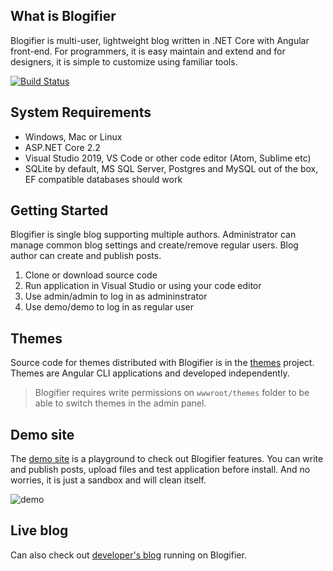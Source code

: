 ## What is Blogifier

Blogifier is multi-user, lightweight blog written in .NET Core with Angular front-end. For programmers, it is easy maintain and extend and for designers, it is simple to customize using familiar tools.

[![Build Status](https://dev.azure.com/rtur/Blogifier/_apis/build/status/blogifierdotnet.Blogifier)](https://dev.azure.com/rtur/Blogifier/_build/latest?definitionId=3)

## System Requirements

* Windows, Mac or Linux
* ASP.NET Core 2.2
* Visual Studio 2019, VS Code or other code editor (Atom, Sublime etc)
* SQLite by default, MS SQL Server, Postgres and MySQL out of the box, EF compatible databases should work

## Getting Started

Blogifier is single blog supporting multiple authors. Administrator can manage common blog settings and create/remove regular users. Blog author can create and publish posts.

1. Clone or download source code
2. Run application in Visual Studio or using your code editor
3. Use admin/admin to log in as admininstrator
4. Use demo/demo to log in as regular user

## Themes

Source code for themes distributed with Blogifier  is in the [themes](https://github.com/blogifierdotnet/themes) project. 
Themes are Angular CLI applications and developed independently.

> Blogifier requires write permissions on `wwwroot/themes` folder to be able to switch themes in the admin panel.

## Demo site

The [demo site](http://blogifier.net/blog) is a playground to check out Blogifier features. You can write and publish posts, upload files and test application before install. And no worries, it is just a sandbox and will clean itself.

![demo](https://user-images.githubusercontent.com/1932785/60846983-d6afcf80-a1a6-11e9-9f45-2d747900e395.jpg)

## Live blog

Can also check out [developer's blog](http://rtur.net) running on Blogifier.

